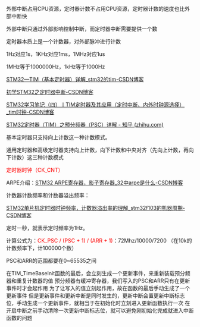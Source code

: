 外部中断占用CPU资源，定时器计数不占用CPU资源，定时器计数的速度也比外部中断快

外部中断只通过外部影响控制中断，而定时器中断需要提供一个数

定时器本质上是一个计数器，对外部脉冲进行计数

1Hz对应1s，1KHz对应1ms，1MHz对应1us

1MHz等于1000000Hz，1kHz等于1000Hz

[STM32—TIM（基本定时器）详解_stm32的tim-CSDN博客](https://blog.csdn.net/qq_45689790/article/details/114022445)

[初学STM32之定时器中断-CSDN博客](https://blog.csdn.net/MRVENJSR/article/details/122998889?ops_request_misc=%7B%22request%5Fid%22%3A%22170806747916800222894405%22%2C%22scm%22%3A%2220140713.130102334.pc%5Fall.%22%7D&request_id=170806747916800222894405&biz_id=0&utm_medium=distribute.pc_search_result.none-task-blog-2~all~first_rank_ecpm_v1~rank_v31_ecpm-19-122998889-null-null.142^v99^pc_search_result_base6&utm_term=STM32定时中断&spm=1018.2226.3001.4187)

[STM32学习笔记（四）丨TIM定时器及其应用（定时中断、内外时钟源选择）_tim时钟-CSDN博客](https://blog.csdn.net/weixin_62179882/article/details/128462610)

[STM32定时器（TIM）之预分频器（PSC）详解 - 知乎 (zhihu.com)](https://zhuanlan.zhihu.com/p/82590576)

基本定时器只支持向上计数这一种计数模式。

通用定时器和高级定时器支持向上计数，向下计数和中央对齐（先向上计数，再向下计数）这三种计数模式

<font color='red'>定时器时钟（CK_CNT）</font>

ARPE介绍：[STM32 ARPE寄存器，影子寄存器_32中arpe是什么-CSDN博客](https://blog.csdn.net/nie15870449223/article/details/84503964)



计数器计数频率和计数器溢出频率：

[STM32单片机定时器时钟频率，计数器溢出率的理解_stm32f103的机器周期-CSDN博客](https://blog.csdn.net/x2872653493/article/details/134720954)



定时一秒，就表示定时频率为1Hz。

计算公式为：<font color='red'>CK_PSC / (PSC + 1) / (ARR + 1)</font>：72Mhz/10000/7200  （在10k的计数频率下，计100000个数）

PSC和ARR的范围都要在0~65535之间



在TIM_TimeBaseInit函数的最后，会立刻生成一个更新事件，来重新装载预分频器和重复计数器的值
预分频器有缓冲寄存器，我们写入的PSC和ARR只有在更新事件时才会起作用
为了让写入的值立刻起作用，故在函数的最后手动生成了一个更新事件
但是更新事件和更新中断是同时发生的，更新中断会置更新中断标志位，手动生成一个更新事件，就相当于在初始化时立刻进入更新函数执行一次
在开启中断之前手动清除一次更新中断标志位，就可以避免刚初始化完成就进入中断函数的问题
